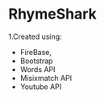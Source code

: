 # RhymeShark

1.Created using:
  * FireBase,
  * Bootstrap
  * Words API
  * Misixmatch API
  * Youtube API
 
